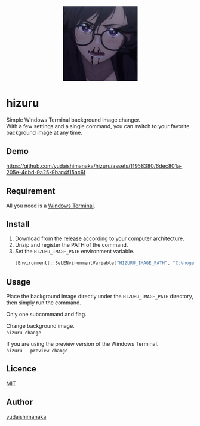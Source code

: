 <div align="center">
  <img src="./hizuru-overview.jpg" alt="hizuru icon" width="200px" />
</div>

# hizuru
Simple Windows Terminal background image changer.  
With a few settings and a single command, you can switch to your favorite background image at any time.  

## Demo
https://github.com/yudaishimanaka/hizuru/assets/11958380/6dec801a-205e-4dbd-9a25-9bac4f15ac6f

## Requirement
All you need is a [Windows Terminal](https://github.com/microsoft/terminal).

## Install
1. Download from the [release](https://github.com/yudaishimanaka/hizuru/releases/tag/v1.0.0) according to your computer architecture.
2. Unzip and register the PATH of the command.
3. Set the `HIZURU_IMAGE_PATH` environment variable.
    ```powershell
    [Environment]::SetENvironmentVariable("HIZURU_IMAGE_PATH", "C:\hoge\fuga", "User")
    ```

## Usage
Place the background image directly under the `HIZURU_IMAGE_PATH` directory, then simply run the command.  

Only one subcommand and flag.  

Change background image.  
`hizuru change`

If you are using the preview version of the Windows Terminal.  
`hizuru --preview change`

## Licence
[MIT](https://github.com/yudaishimanaka/hizuru/blob/master/LICENSE)

## Author
[yudaishimanaka](https://github.com/yudaishimanaka)
